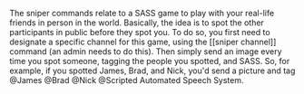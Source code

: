 ﻿The sniper commands relate to a SASS game to play with your real-life friends in person in the world. Basically, the idea is to spot the other participants in public before
they spot you. To do so, you first need to designate a specific channel for this game, using the [[sniper channel]] command (an admin needs to do this). Then simply send an
image every time you spot someone, tagging the people you spotted, and SASS. So, for example, if you spotted James, Brad, and Nick, you'd send a picture and tag 
@James @Brad @Nick @Scripted Automated Speech System.